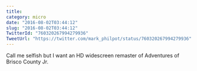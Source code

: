 ```yaml
---
title: 
category: micro
date: "2016-08-02T03:44:12"
slug: "2016-08-02T03:44:12"
TwitterId: "760320267994279936"
TweetUrl: "https://twitter.com/mark_philpot/status/760320267994279936"
---
```


Call me selfish but I want an HD widescreen remaster of Adventures of Brisco
County Jr.

